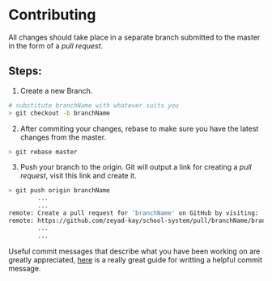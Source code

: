 # Contributing

All changes should take place in a separate branch submitted to the master in the form of a *pull request*.

## Steps:

1. Create a new Branch.
```sh
# substitute branchName with whatever suits you
> git checkout -b branchName
```
2. After commiting your changes, rebase to make sure you have the latest changes from the master.

```sh
> git rebase master
```

3. Push your branch to the origin. Git will output a link for creating a *pull request*, visit this link and create it.

```sh
> git push origin branchName
        ...
        ...
remote: Create a pull request for 'branchName' on GitHub by visiting:
remote: https://github.com/zeyad-kay/school-system/pull/branchName/branchName
        ...
        ...
```
Useful commit messages that describe what you have been working on are greatly appreciated, [here](https://www.conventionalcommits.org/en/v1.0.0/#summary) is a really great guide for writting a helpful commit message.